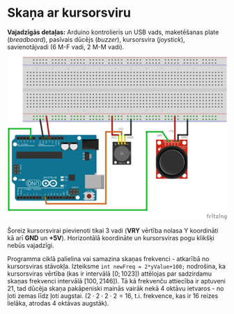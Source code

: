 # Skaņa ar kursorsviru

**Vajadzīgās detaļas:** Arduino kontrolieris un USB vads, 
maketēšanas plate (*breadboard*), pasīvais dūcējs (*buzzer*), 
kursorsvira (*joystick*), savienotājvadi (6 M-F vadi, 2 M-M vadi). 

![](SoundWithJoystick_bb.png)

Šoreiz kursorsvirai pievienoti tikai 3 vadi (**VRY** vērtība nolasa 
Y koordināti kā arī **GND** un **+5V**). Horizontālā koordināte un 
kursorsviras pogu klikšķi nebūs vajadzīgi. 

Programma ciklā palielina vai samazina skaņas frekvenci - atkarībā 
no kursorsviras stāvokļa. Izteiksme `int newFreq = 2*yValue+100;`
nodrošina, ka kursorsviras vērtība (kas ir intervālā $[0; 1023]$) 
attēlojas par sadzirdamu skaņas frekvenci intervālā $[100, 2146]$). 
Tā kā frekvenču attiecība ir aptuveni $21$, tad dūcēja skaņa 
pakāpeniski mainās vairāk nekā 4 oktāvu ietvaros - no ļoti zemas līdz 
ļoti augstai. 
($2 \cdot 2 \cdot 2 \cdot 2=16$, t.i. frekvence, kas ir $16$ reizes 
lielāka, atrodas $4$ oktāvas augstāk).


